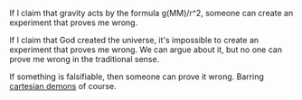 If I claim that gravity acts by the formula g(MM)/r^2, someone can create an experiment that proves me wrong.

If I claim that God created the universe, it's impossible to create an experiment that proves me wrong. We can argue about it, but no one can prove me wrong in the traditional sense.

If something is falsifiable, then someone can prove it wrong. Barring [cartesian demons](cartesian%20demons.md) of course.
